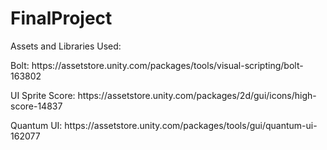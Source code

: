 # FinalProject

<p>Assets and Libraries Used:</p>
<p> Bolt: https://assetstore.unity.com/packages/tools/visual-scripting/bolt-163802 </p>
<p>UI Sprite Score:  https://assetstore.unity.com/packages/2d/gui/icons/high-score-14837</p>
<p>Quantum UI: https://assetstore.unity.com/packages/tools/gui/quantum-ui-162077</p>
